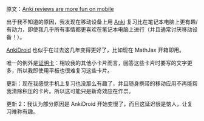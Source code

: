 原文：[Anki reviews are more fun on mobile](https://wiki.issarice.com/wiki/Anki_reviews_are_more_fun_on_mobile)

出于我不知道的原因，我发现在移动设备上用 [Anki](https://wiki.issarice.com/wiki/Anki) 复习比在笔记本电脑上更有趣/有动力，即使我几乎所有事情都更喜欢在笔记本电脑上进行（并且通常讨厌移动设备！）。

[AnkiDroid](https://wiki.issarice.com/index.php?title=AnkiDroid&action=edit&redlink=1) 也似乎在过去这几年变得更好了，比如现在 MathJax 开箱即用。

唯一的例外是[证明卡](https://wiki.issarice.com/wiki/Proof_card)：相较我的其他小卡片而言，回答这些卡片时要写的文字更多，所以我即使用平板也很难复习这些卡片。

更新：现在我感觉手机上复习也没那么有趣了，并且随身携带的移动应用不再能帮我清除积压的卡片。所以这可能只是新奇效应在作祟。

更新 2：我认为部分原因是 AnkiDroid 开始变慢了，而且这延迟很是恼人，让复习难称有趣。